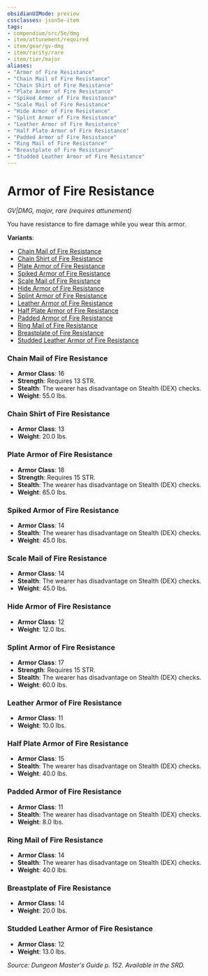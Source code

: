 ```yaml
---
obsidianUIMode: preview
cssclasses: json5e-item
tags:
- compendium/src/5e/dmg
- item/attunement/required
- item/gear/gv-dmg
- item/rarity/rare
- item/tier/major
aliases: 
- "Armor of Fire Resistance"
- "Chain Mail of Fire Resistance"
- "Chain Shirt of Fire Resistance"
- "Plate Armor of Fire Resistance"
- "Spiked Armor of Fire Resistance"
- "Scale Mail of Fire Resistance"
- "Hide Armor of Fire Resistance"
- "Splint Armor of Fire Resistance"
- "Leather Armor of Fire Resistance"
- "Half Plate Armor of Fire Resistance"
- "Padded Armor of Fire Resistance"
- "Ring Mail of Fire Resistance"
- "Breastplate of Fire Resistance"
- "Studded Leather Armor of Fire Resistance"
---
```

# Armor of Fire Resistance
*GV|DMG, major, rare (requires attunement)*  


You have resistance to fire damage while you wear this armor.

**Variants**:
- [Chain Mail of Fire Resistance](#Chain%20Mail%20of%20Fire%20Resistance)
- [Chain Shirt of Fire Resistance](#Chain%20Shirt%20of%20Fire%20Resistance)
- [Plate Armor of Fire Resistance](#Plate%20Armor%20of%20Fire%20Resistance)
- [Spiked Armor of Fire Resistance](#Spiked%20Armor%20of%20Fire%20Resistance)
- [Scale Mail of Fire Resistance](#Scale%20Mail%20of%20Fire%20Resistance)
- [Hide Armor of Fire Resistance](#Hide%20Armor%20of%20Fire%20Resistance)
- [Splint Armor of Fire Resistance](#Splint%20Armor%20of%20Fire%20Resistance)
- [Leather Armor of Fire Resistance](#Leather%20Armor%20of%20Fire%20Resistance)
- [Half Plate Armor of Fire Resistance](#Half%20Plate%20Armor%20of%20Fire%20Resistance)
- [Padded Armor of Fire Resistance](#Padded%20Armor%20of%20Fire%20Resistance)
- [Ring Mail of Fire Resistance](#Ring%20Mail%20of%20Fire%20Resistance)
- [Breastplate of Fire Resistance](#Breastplate%20of%20Fire%20Resistance)
- [Studded Leather Armor of Fire Resistance](#Studded%20Leather%20Armor%20of%20Fire%20Resistance)

### Chain Mail of Fire Resistance

- **Armor Class**: 16
- **Strength**: Requires 13 STR.
- **Stealth**: The wearer has disadvantage on Stealth (DEX) checks.
- **Weight**: 55.0 lbs.

### Chain Shirt of Fire Resistance

- **Armor Class**: 13
- **Weight**: 20.0 lbs.

### Plate Armor of Fire Resistance

- **Armor Class**: 18
- **Strength**: Requires 15 STR.
- **Stealth**: The wearer has disadvantage on Stealth (DEX) checks.
- **Weight**: 65.0 lbs.

### Spiked Armor of Fire Resistance

- **Armor Class**: 14
- **Stealth**: The wearer has disadvantage on Stealth (DEX) checks.
- **Weight**: 45.0 lbs.

### Scale Mail of Fire Resistance

- **Armor Class**: 14
- **Stealth**: The wearer has disadvantage on Stealth (DEX) checks.
- **Weight**: 45.0 lbs.

### Hide Armor of Fire Resistance

- **Armor Class**: 12
- **Weight**: 12.0 lbs.

### Splint Armor of Fire Resistance

- **Armor Class**: 17
- **Strength**: Requires 15 STR.
- **Stealth**: The wearer has disadvantage on Stealth (DEX) checks.
- **Weight**: 60.0 lbs.

### Leather Armor of Fire Resistance

- **Armor Class**: 11
- **Weight**: 10.0 lbs.

### Half Plate Armor of Fire Resistance

- **Armor Class**: 15
- **Stealth**: The wearer has disadvantage on Stealth (DEX) checks.
- **Weight**: 40.0 lbs.

### Padded Armor of Fire Resistance

- **Armor Class**: 11
- **Stealth**: The wearer has disadvantage on Stealth (DEX) checks.
- **Weight**: 8.0 lbs.

### Ring Mail of Fire Resistance

- **Armor Class**: 14
- **Stealth**: The wearer has disadvantage on Stealth (DEX) checks.
- **Weight**: 40.0 lbs.

### Breastplate of Fire Resistance

- **Armor Class**: 14
- **Weight**: 20.0 lbs.

### Studded Leather Armor of Fire Resistance

- **Armor Class**: 12
- **Weight**: 13.0 lbs.


*Source: Dungeon Master's Guide p. 152. Available in the SRD.*